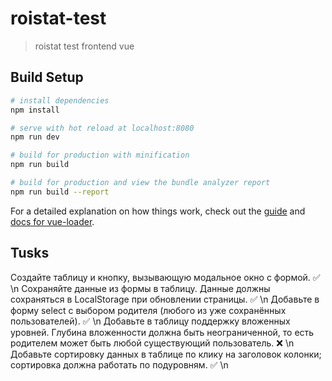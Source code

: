 # roistat-test

> roistat test frontend vue

## Build Setup

``` bash
# install dependencies
npm install

# serve with hot reload at localhost:8080
npm run dev

# build for production with minification
npm run build

# build for production and view the bundle analyzer report
npm run build --report
```

For a detailed explanation on how things work, check out the [guide](http://vuejs-templates.github.io/webpack/) and [docs for vue-loader](http://vuejs.github.io/vue-loader).

## Tusks
Создайте таблицу и кнопку, вызывающую модальное окно с формой. ✅ \n
Сохраняйте данные из формы в таблицу. Данные должны сохраняться в LocalStorage при обновлении страницы. ✅ \n
Добавьте в форму select с выбором родителя (любого из уже сохранённых пользователей). ✅ \n
Добавьте в таблицу поддержку вложенных уровней. Глубина вложенности должна быть неограниченной, то есть родителем может быть любой существующий пользователь. ❌ \n
Добавьте сортировку данных в таблице по клику на заголовок колонки; сортировка должна работать по подуровням. ✅ \n

